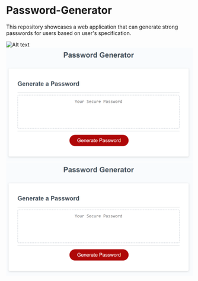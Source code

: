 # Password-Generator
This repository showcases a web application that can generate strong passwords for users based on user's specification.


![Alt text](Password-Generator/Assets/PasswordGenerator_01.png?raw=true "Optional Title")
![Alt text](/Assets/PasswordGenerator_01.png?raw=true "Optional Title")
![Alt text](/Assets/PasswordGenerator_01.png?raw=true)
